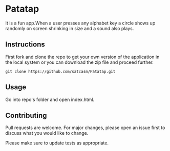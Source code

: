 # Patatap
It is a fun app.When a user presses any alphabet key a circle
shows up randomly on screen shrinking in size
and a sound also plays.


## Instructions

First fork and clone the repo to get your own version of the application in the local system or you can download the zip file and proceed further.

```
git clone https://github.com/satcasm/Patatap.git 
```


## Usage

Go into repo's folder and open index.html. 

## Contributing

Pull requests are welcome. For major changes, please open an issue first to discuss what you would like to change.

Please make sure to update tests as appropriate.
